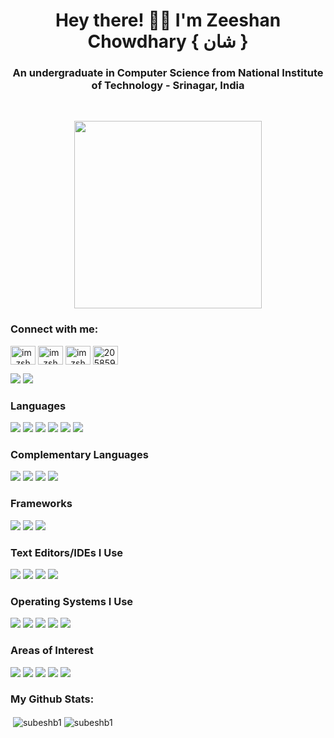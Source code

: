 <h1 align='center'>Hey there! 👋🏼 I'm Zeeshan Chowdhary { شان } </h1>
<h3 align="center">An undergraduate in Computer Science from National Institute of Technology - Srinagar, India </h3> 
<br />
<p align='center'>
<img src=https://media.giphy.com/media/3oEjHWpiVIOGXT5l9m/giphy.gif width="300">
</br> </p>

<h3 align="left">Connect with me:</h3>
<p align="left">
<a href="https://twitter.com/im_zshan" target="blank"><img align="center" src="https://raw.githubusercontent.com/rahuldkjain/github-profile-readme-generator/master/src/images/icons/Social/twitter.svg" alt="im_zshan" height="30" width="40" /></a>
<a href="https://instagram.com/i_m_zshan" target="blank"><img align="center" src="https://raw.githubusercontent.com/rahuldkjain/github-profile-readme-generator/master/src/images/icons/Social/instagram.svg" alt="im_zshan" height="30" width="40" /></a>
<a href="https://linkedin.com/in/zeeshan-sharif" target="blank"><img align="center" src="https://raw.githubusercontent.com/rahuldkjain/github-profile-readme-generator/master/src/images/icons/Social/linked-in-alt.svg" alt="im_zshan" height="30" width="40" /></a>
<a href="https://stackoverflow.com/users/20585964" target="blank"><img align="center" src="https://raw.githubusercontent.com/rahuldkjain/github-profile-readme-generator/master/src/images/icons/Social/stack-overflow.svg" alt="20585964" height="30" width="40" /></a>
  
  <a href='mailto:zeeshanchowdhary786@gmail.com'><img src='https://img.shields.io/badge/Gmail-%23EA4335?style=for-the-badge&logo=gmail&logoColor=white'/></a>
  <a href="https://t.me/im_zshan" target="_blank"><img src="https://img.shields.io/badge/telegram-%23239BCD.svg?&style=for-the-badge&logo=telegram&logoColor=white"/></a>
</p>


<h3 align='left'>Languages</h3>
<p align='left'>
  <a href='#'><img src='https://img.shields.io/badge/C-00457C?style=for-the-badge&logo=c&logoColor=white'/></a>
  <a href='#'><img src='https://img.shields.io/badge/C++-00457C?style=for-the-badge&logo=c%2B%2B&logoColor=white'/></a>
  <a href='#'><img src='https://img.shields.io/badge/Java-%23F7DF1E?style=for-the-badge&logo=java&logoColor=white'/></a>
  <a href='#'><img src="https://img.shields.io/badge/javascript%20-%23323330.svg?&style=for-the-badge&logo=javascript&logoColor=%23F7DF1E"/></a>
  <a href='#'><img src="https://img.shields.io/badge/node.js%20-%2343853D.svg?&style=for-the-badge&logo=node.js&logoColor=white"/></a>
  <a href='#'><img src='https://img.shields.io/badge/Python-%2314354C?style=for-the-badge&logo=python&logoColor=white'/></a>
</p>


<h3 align='left'>Complementary Languages</h3>
<p align='left'>
  <a href='#'><img src='https://img.shields.io/badge/MicroPython-%232B2728?style=for-the-badge&logo=micropython&logoColor=white'/></a>
  <a href='#'><img src='https://img.shields.io/badge/HTML5-%23E34F26?style=for-the-badge&logo=c%2B%2B&logoColor=white'/></a>
  <a href='#'><img src='https://img.shields.io/badge/CSS3-%231572B6?style=for-the-badge&logo=c%2B%2B&logoColor=white'/></a>
  <a href='#'><img src='https://img.shields.io/badge/LaTeX-%23008080?style=for-the-badge&logo=latex&logoColor=white'/></a>
</p>


<h3 align='left'>Frameworks</h3>
<p align='left'>
  <a href='#'><img src='https://img.shields.io/badge/Django-%23092E20?style=for-the-badge&logo=django&logoColor=white'/></a>
  <a href='#'><img src='https://img.shields.io/badge/Fast API-%23009688?style=for-the-badge&logo=fastapi&logoColor=white'/></a>
  <a href='#'><img src='https://img.shields.io/badge/Bootstrap-%237952B3?style=for-the-badge&logo=bootstrap&logoColor=white'/></a>
</p>


<h3 align='left'>Text Editors/IDEs I Use</h3>
<p align='left'>
  <a href='#'><img src='https://img.shields.io/badge/Terminal-%234D4D4D?style=for-the-badge&logo=windowsterminal&logoColor=white'/></a>
  <a href='#'><img src='https://img.shields.io/badge/Sublime Text-%23FF9800?style=for-the-badge&logo=sublimetext&logoColor=white'/></a>
  <a href='#'><img src='https://img.shields.io/badge/VS Code-%23007ACC?style=for-the-badge&logo=visualstudiocode&logoColor=white'/></a>
  <a href='#'><img src='https://img.shields.io/badge/PyCharm-%2314354C?style=for-the-badge&logo=pycharm&logoColor=white'/></a>
</p>


<h3 align='left'>Operating Systems I Use</h3>
<p align='left'>
  <a href='#'><img src='https://img.shields.io/badge/Windows-%230078D6?style=for-the-badge&logo=windows&logoColor=white'/></a>
  <a href='#'><img src='https://img.shields.io/badge/Ubuntu-%23E95420?style=for-the-badge&logo=ubuntu&logoColor=white'/></a>
  <a href='#'><img src='https://img.shields.io/badge/MacOS-%234D4D4D?style=for-the-badge&logo=Apple&logoColor=white'/></a>
  <a href='#'><img src='https://img.shields.io/badge/Kali Linux-%2356347C?style=for-the-badge&logo=kalilinux&logoColor=white'/></a>
  <a href='#'><img src='https://img.shields.io/badge/Raspberry Pi OS-%23A22846?style=for-the-badge&logo=raspberrypi&logoColor=white'/></a>
</p>


<h3 align='left'>Areas of Interest</h3>
<p align='left'>
  <a href='#'><img src='https://img.shields.io/badge/Data Science-FCC624?style=for-the-badge'/></a>
  <a href='#'><img src='https://img.shields.io/badge/Information Technology-FCC624?style=for-the-badge'/></a>
  <a href='#'><img src='https://img.shields.io/badge/Cryptography-FCC624?style=for-the-badge'/></a>
  <a href='#'><img src='https://img.shields.io/badge/Philosophy-FCC624?style=for-the-badge'/></a>
  <a href='#'><img src='https://img.shields.io/badge/IOT-FCC624?style=for-the-badge'/></a>
</p>


<h3 align="left"> My Github Stats:</h3>
<p>&nbsp;<img align="center" src="https://github-readme-stats.vercel.app/api?username=im-zshan&show_icons=true&count_private=true&theme=dark" alt="subeshb1" />
<img align="center" src="https://github-readme-streak-stats.herokuapp.com/?user=im-zshan&show_icons=true&count_private=true&theme=dark" alt="subeshb1" /></p>
